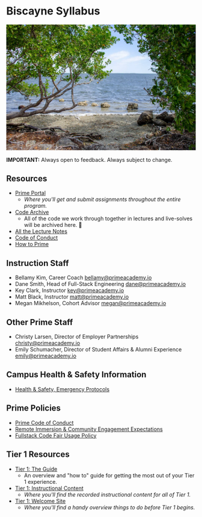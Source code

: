 # Biscayne Syllabus

<img src="./resources/biscayne.webp" alt="Biscayne National Park" width="600px" />

**IMPORTANT:** Always open to feedback. Always subject to change.

## Resources

- [Prime Portal](https://portal.primeacademy.io/)
  - *Where you'll get and submit assignments throughout the entire program.*
- [Code Archive](./resources/code_archive.md)
  - All of the code we work through together in lectures and live-solves will be archived here. 🙂
- [All the Lecture Notes](https://github.com/PrimeAcademy/biscayne-syllabus/tree/main/curriculum-content)
- [Code of Conduct](https://launch.primeacademy.io/hubfs/Documents/Prime%20Digital%20Academy%20Code%20of%20Conduct.pdf)
- [How to Prime](./resources/how_to_prime.md)


## Instruction Staff

- Bellamy Kim, Career Coach <bellamy@primeacademy.io>
- Dane Smith, Head of Full-Stack Engineering <dane@primeacademy.io>
- Key Clark, Instructor <key@primeacademy.io>
- Matt Black, Instructor <matt@primeacademy.io>
- Megan Mikhelson, Cohort Advisor <megan@primeacademy.io>

## Other Prime Staff

- Christy Larsen, Director of Employer Partnerships <christy@primeacademy.io>
- Emily Schumacher, Director of Student Affairs & Alumni Experience <emily@primeacademy.io>

## Campus Health & Safety Information

- [Health & Safety, Emergency Protocols](https://primeacademy.io/emergency)

## Prime Policies

- [Prime Code of Conduct](https://primeacademy.io/conduct)
- [Remote Immersion & Community Engagement Expectations](https://docs.google.com/document/d/1gZWgufwITU2Mq-euI9vs9p6xqppofvnEOPA5BOtsbMk/edit)
- [Fullstack Code Fair Usage Policy](https://docs.google.com/document/d/1MMguxmEP_qnh_YmzwwcfhKSrdVI6LUQImcBLYpMVnAs/edit)

## Tier 1 Resources

- [Tier 1: The Guide](./resources/tier_one_guide.md)
  - An overview and "how to" guide for getting the most out of your Tier 1 experience.
- [Tier 1: Instructional Content](http://tier1.primeacademy.io/)
  - *Where you'll find the recorded instructional content for all of Tier 1.*
- [Tier 1: Welcome Site](https://launch.primeacademy.io/welcome-biscayne)
  - *Where you'll find a handy overview things to do before Tier 1 begins.*
